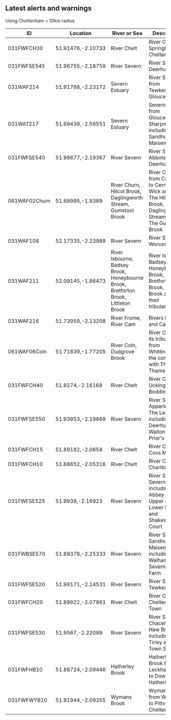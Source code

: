 ## Latest alerts and warnings

Using Cheltenham + 10km radius

<!-- table_marker starts -->
<table><thead>
<tr><th>ID</th><th>Location</th><th>River or Sea</th><th>Description</th>
</tr>
</thead>
<tbody>
<tr><td>031FWFCH30</td><td>51.91476,-2.10733</td><td>River Chelt</td><td>River Chelt at Springbank, Cheltenham</td></tr>
<tr><td>031FWFSE545</td><td>51.96755,-2.18759</td><td>River Severn</td><td>River Severn at Deerhurst</td></tr>
<tr><td>031WAF214</td><td>51.91768,-2.23172</td><td>Severn Estuary</td><td>River Severn from Tewkesbury to Gloucester</td></tr>
<tr><td>031WAT217</td><td>51.69439,-2.56551</td><td>Severn Estuary</td><td>Severn estuary from Gloucester to Sharpness, including Sandhurst and Maisemore</td></tr>
<tr><td>031FWFSE540</td><td>51.96677,-2.19367</td><td>River Severn</td><td>River Severn at Abbots Court, Deerhurst</td></tr>
<tr><td>061WAF02Churn</td><td>51.68995,-1.9389</td><td>River Churn, Hilcot Brook, Daglingworth Stream, Gumstool Brook</td><td>River Churn from Coberley to Cerney Wick and also The Hilcot Brook, The Daglingworth Stream and The Gumstool Brook</td></tr>
<tr><td>031WAF108</td><td>52.17335,-2.23989</td><td>River Severn</td><td>River Severn in Worcestershire</td></tr>
<tr><td>031WAF211</td><td>52.09145,-1.86473</td><td>River Isbourne, Badsey Brook, Honeybourne Brook, Bretforton Brook, Littleton Brook</td><td>River Isbourne, Badsey Brook, Honeybourne Brook, Bretforton Brook, Littleton Brook and their tributaries</td></tr>
<tr><td>031WAF216</td><td>51.73959,-2.13208</td><td>River Frome, River Cam</td><td>Rivers Frome and Cam</td></tr>
<tr><td>061WAF06Coln</td><td>51.71839,-1.77205</td><td>River Coln, Dudgrove Brook</td><td>River Coln and its tributaries from Whittington to the confluence with The River Thames</td></tr>
<tr><td>031FWFCH40</td><td>51.9274,-2.16168</td><td>River Chelt</td><td>River Chelt at Uckington and Boddington</td></tr>
<tr><td>031FWFSE550</td><td>51.93953,-2.19669</td><td>River Severn</td><td>River Severn at Apperley and The Leigh including Deerhurst Walton and Prior's Norton</td></tr>
<tr><td>031FWFCH15</td><td>51.89182,-2.0658</td><td>River Chelt</td><td>River Chelt at Coxs Meadow</td></tr>
<tr><td>031FWFCH10</td><td>51.88652,-2.05316</td><td>River Chelt</td><td>River Chelt at Charlton Kings</td></tr>
<tr><td>031FWFSE525</td><td>51.9939,-2.16923</td><td>River Severn</td><td>River Severn at Severn Ham, including Abbey Mill, Upper and Lower Lode and Shakespeare Court</td></tr>
<tr><td>031FWBSE570</td><td>51.89378,-2.25333</td><td>River Severn</td><td>River Severn at Sandhurst and Maisemore including Walham and Severnside Farm</td></tr>
<tr><td>031FWFSE520</td><td>51.99171,-2.14531</td><td>River Severn</td><td>River Severn at Tewkesbury</td></tr>
<tr><td>031FWFCH20</td><td>51.89922,-2.07861</td><td>River Chelt</td><td>River Chelt in Cheltenham Town</td></tr>
<tr><td>031FWFSE530</td><td>51.9567,-2.22099</td><td>River Severn</td><td>River Severn at Chaceley and Haw Bridge including Tirley and Town Street</td></tr>
<tr><td>031FWFHB10</td><td>51.88724,-2.09446</td><td>Hatherley Brook</td><td>Hatherley Brook from Leckhampton to Down Hatherley</td></tr>
<tr><td>031FWFWYB10</td><td>51.91944,-2.09355</td><td>Wymans Brook</td><td>Wymans Brook from Wymans to Pittville, Cheltenham</td></tr></tbody></html>
<!-- table_marker ends -->
